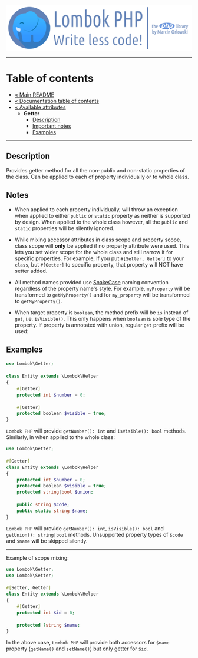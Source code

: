 ![Lombok PHP](../../artwork/lombok-php-logo.png)

---

# Table of contents #

* [« Main README](../../README.md)
* [« Documentation table of contents](../README.md)
* [« Available attributes](README.md)
  * **Getter**
    * [Description](#description)
    * [Important notes](#notes)
    * [Examples](#examples)

---

## Description ##

Provides getter method for all the non-public and non-static properties of the class.
Can be applied to each of property individually or to whole class.

## Notes ##

* When applied to each property individually, will throw an exception when applied to
  either `public` or `static` property as neither is supported by design. When applied to the
  whole class however, all the `public` and `static` properties will be silently ignored.


* While mixing accessor attributes in class scope and property scope, class scope will **only** be
  applied if no property attribute were used. This lets you set wider scope for the whole class
  and still narrow it for specific properties. For example, if you put `#[Setter, Getter]` to
  your `class`, but `#[Getter]` to specific property, that property will NOT have setter added.


* All method names provided use [SnakeCase](https://en.wikipedia.org/wiki/Snake_case) naming
  convention regardless of the property name's style. For example, `myProperty` will be transformed
  to `getMyProperty()` and for `my_property` will be transformed to `getMyProperty()`.


* When target property is `boolean`, the method prefix will be `is` instead of `get`,
  i.e. `isVisible()`. This only happens when `boolean` is sole type of the property. If property is
  annotated with union, regular `get` prefix will be used:

## Examples ##

```php
use Lombok\Getter;

class Entity extends \Lombok\Helper
{
    #[Getter]
    protected int $number = 0;
    
    #[Getter]
    protected boolean $visible = true;
}
```

`Lombok PHP` will provide `getNumber(): int` and `isVisible(): bool` methods. Similarly,
in when applied to the whole class:

```php
use Lombok\Getter;

#[Getter]
class Entity extends \Lombok\Helper
{
    protected int $number = 0;
    protected boolean $visible = true;
    protected string|bool $union;
    
    public string $code;
    public static string $name;
}
```

`Lombok PHP` will provide `getNumber(): int`, `isVisible(): bool` and `getUnion(): string|bool`
methods. Unsupported property types of `$code` and `$name` will be skipped silently.

---

Example of scope mixing:

```php
use Lombok\Getter;
use Lombok\Setter;

#[Setter, Getter]
class Entity extends \Lombok\Helper
{
    #[Getter]
    protected int $id = 0;
    
    protected ?string $name;
}
```

In the above case, `Lombok PHP` will provide both accessors for `$name` property (`getName()` and
`setName()`) but only getter for `$id`. 
